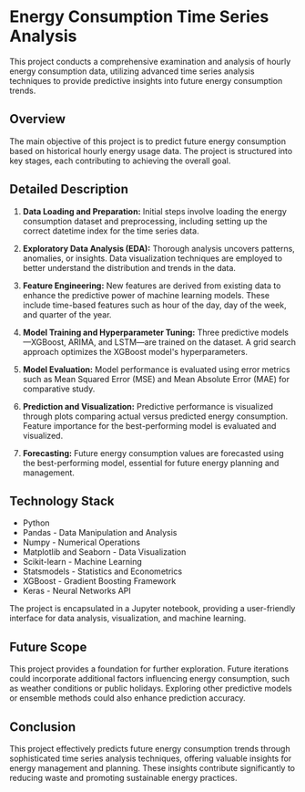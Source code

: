 # Energy Consumption Time Series Analysis

This project conducts a comprehensive examination and analysis of hourly energy consumption data, utilizing advanced time series analysis techniques to provide predictive insights into future energy consumption trends.

## Overview

The main objective of this project is to predict future energy consumption based on historical hourly energy usage data. The project is structured into key stages, each contributing to achieving the overall goal.

## Detailed Description

1. **Data Loading and Preparation:** Initial steps involve loading the energy consumption dataset and preprocessing, including setting up the correct datetime index for the time series data.

2. **Exploratory Data Analysis (EDA):** Thorough analysis uncovers patterns, anomalies, or insights. Data visualization techniques are employed to better understand the distribution and trends in the data.

3. **Feature Engineering:** New features are derived from existing data to enhance the predictive power of machine learning models. These include time-based features such as hour of the day, day of the week, and quarter of the year.

4. **Model Training and Hyperparameter Tuning:** Three predictive models—XGBoost, ARIMA, and LSTM—are trained on the dataset. A grid search approach optimizes the XGBoost model's hyperparameters.

5. **Model Evaluation:** Model performance is evaluated using error metrics such as Mean Squared Error (MSE) and Mean Absolute Error (MAE) for comparative study.

6. **Prediction and Visualization:** Predictive performance is visualized through plots comparing actual versus predicted energy consumption. Feature importance for the best-performing model is evaluated and visualized.

7. **Forecasting:** Future energy consumption values are forecasted using the best-performing model, essential for future energy planning and management.

## Technology Stack

* Python
* Pandas - Data Manipulation and Analysis
* Numpy - Numerical Operations
* Matplotlib and Seaborn - Data Visualization
* Scikit-learn - Machine Learning
* Statsmodels - Statistics and Econometrics
* XGBoost - Gradient Boosting Framework
* Keras - Neural Networks API

The project is encapsulated in a Jupyter notebook, providing a user-friendly interface for data analysis, visualization, and machine learning.

## Future Scope

This project provides a foundation for further exploration. Future iterations could incorporate additional factors influencing energy consumption, such as weather conditions or public holidays. Exploring other predictive models or ensemble methods could also enhance prediction accuracy.

## Conclusion

This project effectively predicts future energy consumption trends through sophisticated time series analysis techniques, offering valuable insights for energy management and planning. These insights contribute significantly to reducing waste and promoting sustainable energy practices.


